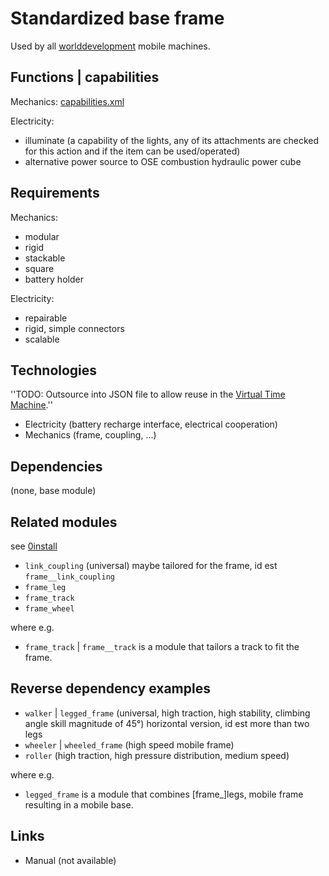 Standardized base frame
===

Used by all <a href="http://github.com/worlddevelopment">worlddevelopment</a> mobile machines.



Functions | capabilities
---

Mechanics:
<a href="capabilities.xml">capabilities.xml</a>

Electricity:
* illuminate (a capability of the lights, any of its attachments are checked for this action and if the item can be used/operated)
* alternative power source to OSE combustion hydraulic power cube



Requirements
---
Mechanics:
* modular
* rigid
* stackable
* square
* battery holder

Electricity:
* repairable
* rigid, simple connectors
* scalable



Technologies
---
''TODO: Outsource into JSON file to allow reuse in the <a href="http://github.com/worlddevelopment/virtual_time_machine">Virtual Time Machine</a>.''
* Electricity (battery recharge interface, electrical cooperation)
* Mechanics (frame, coupling, ...)



Dependencies
---
(none, base module)



Related modules
---
see <a href="http://wiki.opensourceecology.de/0install">0install</a>

* `link_coupling` (universal) maybe tailored for the frame, id est `frame__link_coupling`
* `frame_leg`
* `frame_track`
* `frame_wheel`

where e.g.
* `frame_track` | `frame__track` is a module that tailors a track to fit the frame.



Reverse dependency examples
---
* `walker` | `legged_frame` (universal, high traction, high stability, climbing angle skill magnitude of 45°) horizontal version, id est more than two legs
* `wheeler` | `wheeled_frame` (high speed mobile frame)
* `roller` (high traction, high pressure distribution, medium speed)

where e.g.
* `legged_frame` is a module that combines [frame_]legs, mobile frame resulting in a mobile base.



Links
---
* Manual (not available)

